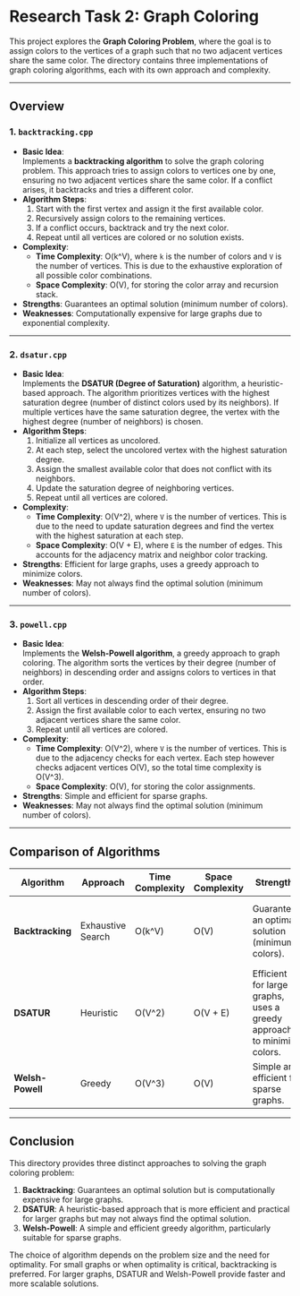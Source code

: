 # Research Task 2: Graph Coloring

This project explores the **Graph Coloring Problem**, where the goal is to assign colors to the vertices of a graph such that no two adjacent vertices share the same color. The directory contains three implementations of graph coloring algorithms, each with its own approach and complexity.

---

## Overview

### 1. **`backtracking.cpp`**
- **Basic Idea**:  
  Implements a **backtracking algorithm** to solve the graph coloring problem. This approach tries to assign colors to vertices one by one, ensuring no two adjacent vertices share the same color. If a conflict arises, it backtracks and tries a different color.
- **Algorithm Steps**:
  1. Start with the first vertex and assign it the first available color.
  2. Recursively assign colors to the remaining vertices.
  3. If a conflict occurs, backtrack and try the next color.
  4. Repeat until all vertices are colored or no solution exists.
- **Complexity**:
  - **Time Complexity**: O(k^V), where `k` is the number of colors and `V` is the number of vertices. This is due to the exhaustive exploration of all possible color combinations.
  - **Space Complexity**: O(V), for storing the color array and recursion stack.
- **Strengths**: Guarantees an optimal solution (minimum number of colors).
- **Weaknesses**: Computationally expensive for large graphs due to exponential complexity.

---

### 2. **`dsatur.cpp`**
- **Basic Idea**:  
  Implements the **DSATUR (Degree of Saturation)** algorithm, a heuristic-based approach. The algorithm prioritizes vertices with the highest saturation degree (number of distinct colors used by its neighbors). If multiple vertices have the same saturation degree, the vertex with the highest degree (number of neighbors) is chosen.
- **Algorithm Steps**:
  1. Initialize all vertices as uncolored.
  2. At each step, select the uncolored vertex with the highest saturation degree.
  3. Assign the smallest available color that does not conflict with its neighbors.
  4. Update the saturation degree of neighboring vertices.
  5. Repeat until all vertices are colored.
- **Complexity**:
  - **Time Complexity**: O(V^2), where `V` is the number of vertices. This is due to the need to update saturation degrees and find the vertex with the highest saturation at each step.
  - **Space Complexity**: O(V + E), where `E` is the number of edges. This accounts for the adjacency matrix and neighbor color tracking.
- **Strengths**: Efficient for large graphs, uses a greedy approach to minimize colors.
- **Weaknesses**: May not always find the optimal solution (minimum number of colors).

---

### 3. **`powell.cpp`**
- **Basic Idea**:  
  Implements the **Welsh-Powell algorithm**, a greedy approach to graph coloring. The algorithm sorts the vertices by their degree (number of neighbors) in descending order and assigns colors to vertices in that order.
- **Algorithm Steps**:
  1. Sort all vertices in descending order of their degree.
  2. Assign the first available color to each vertex, ensuring no two adjacent vertices share the same color.
  3. Repeat until all vertices are colored.
- **Complexity**:
  - **Time Complexity**: O(V^2), where `V` is the number of vertices. This is due to the adjacency checks for each vertex. Each step however checks adjacent vertices O(V), so the total time complexity is O(V^3).
  - **Space Complexity**: O(V), for storing the color assignments.
- **Strengths**: Simple and efficient for sparse graphs.
- **Weaknesses**: May not always find the optimal solution (minimum number of colors).

---

## Comparison of Algorithms

| Algorithm       | Approach         | Time Complexity | Space Complexity | Strengths                                                                 | Weaknesses                                                              |
|------------------|------------------|------------------|-------------------|--------------------------------------------------------------------------|--------------------------------------------------------------------------|
| **Backtracking** | Exhaustive Search | O(k^V)           | O(V)              | Guarantees an optimal solution (minimum colors).                         | Computationally expensive for large graphs due to exponential complexity. |
| **DSATUR**       | Heuristic         | O(V^2)           | O(V + E)          | Efficient for large graphs, uses a greedy approach to minimize colors.   | May not always find the optimal solution.                                |
| **Welsh-Powell** | Greedy            | O(V^3)           | O(V)              | Simple and efficient for sparse graphs.                                  | May not always find the optimal solution.                                |

---

## Conclusion

This directory provides three distinct approaches to solving the graph coloring problem:
1. **Backtracking**: Guarantees an optimal solution but is computationally expensive for large graphs.
2. **DSATUR**: A heuristic-based approach that is more efficient and practical for larger graphs but may not always find the optimal solution.
3. **Welsh-Powell**: A simple and efficient greedy algorithm, particularly suitable for sparse graphs.

The choice of algorithm depends on the problem size and the need for optimality. For small graphs or when optimality is critical, backtracking is preferred. For larger graphs, DSATUR and Welsh-Powell provide faster and more scalable solutions.